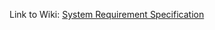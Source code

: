 Link to Wiki: [System Requirement Specification](https://github.com/DekaAthlos/TINF19C-ModellingWizard/wiki/Software-Requirements--Specification)
